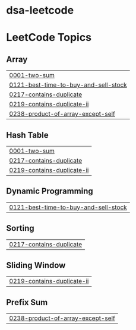# dsa-leetcode
<!---LeetCode Topics Start-->
# LeetCode Topics
## Array
|  |
| ------- |
| [0001-two-sum](https://github.com/samikshaasodekar/dsa-leetcode/tree/master/0001-two-sum) |
| [0121-best-time-to-buy-and-sell-stock](https://github.com/samikshaasodekar/dsa-leetcode/tree/master/0121-best-time-to-buy-and-sell-stock) |
| [0217-contains-duplicate](https://github.com/samikshaasodekar/dsa-leetcode/tree/master/0217-contains-duplicate) |
| [0219-contains-duplicate-ii](https://github.com/samikshaasodekar/dsa-leetcode/tree/master/0219-contains-duplicate-ii) |
| [0238-product-of-array-except-self](https://github.com/samikshaasodekar/dsa-leetcode/tree/master/0238-product-of-array-except-self) |
## Hash Table
|  |
| ------- |
| [0001-two-sum](https://github.com/samikshaasodekar/dsa-leetcode/tree/master/0001-two-sum) |
| [0217-contains-duplicate](https://github.com/samikshaasodekar/dsa-leetcode/tree/master/0217-contains-duplicate) |
| [0219-contains-duplicate-ii](https://github.com/samikshaasodekar/dsa-leetcode/tree/master/0219-contains-duplicate-ii) |
## Dynamic Programming
|  |
| ------- |
| [0121-best-time-to-buy-and-sell-stock](https://github.com/samikshaasodekar/dsa-leetcode/tree/master/0121-best-time-to-buy-and-sell-stock) |
## Sorting
|  |
| ------- |
| [0217-contains-duplicate](https://github.com/samikshaasodekar/dsa-leetcode/tree/master/0217-contains-duplicate) |
## Sliding Window
|  |
| ------- |
| [0219-contains-duplicate-ii](https://github.com/samikshaasodekar/dsa-leetcode/tree/master/0219-contains-duplicate-ii) |
## Prefix Sum
|  |
| ------- |
| [0238-product-of-array-except-self](https://github.com/samikshaasodekar/dsa-leetcode/tree/master/0238-product-of-array-except-self) |
<!---LeetCode Topics End-->